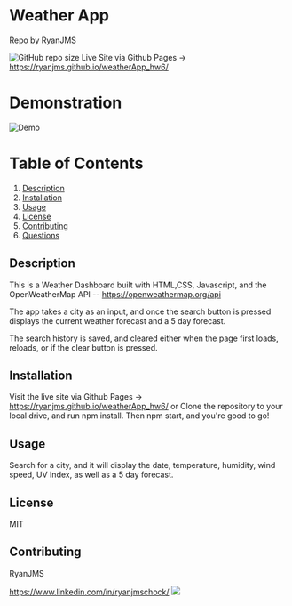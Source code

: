 # Weather App 
  Repo by RyanJMS
  
  ![GitHub repo size](https://img.shields.io/github/repo-size/RyanJMS/weatherApp_hw6)
  Live Site via Github Pages -> https://ryanjms.github.io/weatherApp_hw6/
  
  
# Demonstration

![Demo](/images/demo.gif)

# Table of Contents

1. [Description](#Description)
2. [Installation](#Installation)
3. [Usage](#Usage)
4. [License](#License)
5. [Contributing](#Contributing)
6. [Questions](#Questions)

## Description

This is a Weather Dashboard built with HTML,CSS, Javascript, and the OpenWeatherMap API -- https://openweathermap.org/api

The app takes a city as an input, and once the search button is pressed displays the current weather forecast and a 5 day forecast.

The search history is saved, and cleared either when the page first loads, reloads, or if the clear button is pressed.

## Installation

Visit the live site via Github Pages -> https://ryanjms.github.io/weatherApp_hw6/
or
Clone the repository to your local drive, and run npm install. Then npm start, and you're good to go!

## Usage

Search for a city, and it will display the date, temperature, humidity, wind speed, UV Index, as well as a 5 day forecast.

## License

MIT

## Contributing

RyanJMS

https://www.linkedin.com/in/ryanjmschock/
<img src="https://avatars0.githubusercontent.com/u/59546790?v=4">



